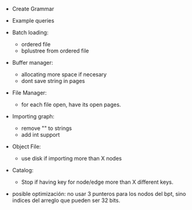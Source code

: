 - Create Grammar
- Example queries
- Batch loading:
    - ordered file
    - bplustree from ordered file
- Buffer manager:
    - allocating more space if necesary
    - dont save string in pages
- File Manager:
    - for each file open, have its open pages.
- Importing graph:
    - remove "" to strings
    - add int support
- Object File:
    - use disk if importing more than X nodes
- Catalog:
    - Stop if having key for node/edge more than X different keys.

- posible optimización: no usar 3 punteros para los nodos del bpt, sino indices del arreglo que pueden ser 32 bits.